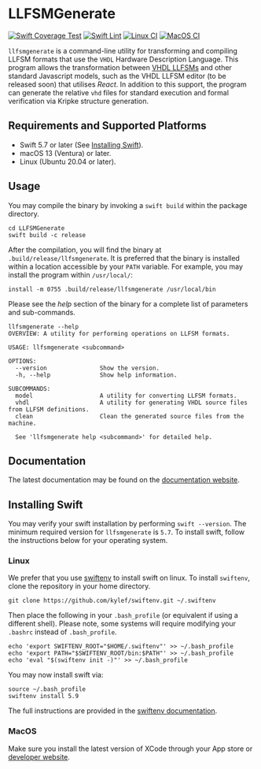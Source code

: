 # LLFSMGenerate
[![Swift Coverage Test](https://github.com/CPSLabGU/LLFSMGenerate/actions/workflows/cov.yml/badge.svg)](https://github.com/CPSLabGU/LLFSMGenerate/actions/workflows/cov.yml)
[![Swift Lint](https://github.com/CPSLabGU/LLFSMGenerate/actions/workflows/swiftlint.yml/badge.svg)](https://github.com/CPSLabGU/LLFSMGenerate/actions/workflows/swiftlint.yml)
[![Linux CI](https://github.com/CPSLabGU/LLFSMGenerate/actions/workflows/ci-linux.yml/badge.svg)](https://github.com/CPSLabGU/LLFSMGenerate/actions/workflows/ci-linux.yml)
[![MacOS CI](https://github.com/CPSLabGU/LLFSMGenerate/actions/workflows/ci-macOS.yml/badge.svg)](https://github.com/CPSLabGU/LLFSMGenerate/actions/workflows/ci-macOS.yml)

`llfsmgenerate` is a command-line utility for transforming and compiling LLFSM formats that use the `VHDL`
Hardware Description Language.
This program allows the transformation between [VHDL LLFSMs](https://github.com/mipalgu/VHDLMachines) and
other standard Javascript models, such as the VHDL LLFSM editor (to be released soon) that utilises *React*.
In addition to this support, the program can generate the relative `vhd` files for standard execution and
formal verification via Kripke structure generation.

## Requirements and Supported Platforms

- Swift 5.7 or later (See [Installing Swift](#installing-swift)).
- macOS 13 (Ventura) or later.
- Linux (Ubuntu 20.04 or later).

## Usage
You may compile the binary by invoking a `swift build` within the package directory.

```shell
cd LLFSMGenerate
swift build -c release
```

After the compilation, you will find the binary at `.build/release/llfsmgenerate`. It is preferred that the
binary is installed within a location accessible by your `PATH` variable. For example, you may install the
program within `/usr/local/`:
```shell
install -m 0755 .build/release/llfsmgenerate /usr/local/bin
```

Please see the *help* section of the binary for a complete list of parameters and sub-commands.
```shell
llfsmgenerate --help
OVERVIEW: A utility for performing operations on LLFSM formats.

USAGE: llfsmgenerate <subcommand>

OPTIONS:
  --version               Show the version.
  -h, --help              Show help information.

SUBCOMMANDS:
  model                   A utility for converting LLFSM formats.
  vhdl                    A utility for generating VHDL source files from LLFSM definitions.
  clean                   Clean the generated source files from the machine.

  See 'llfsmgenerate help <subcommand>' for detailed help.
```

## Documentation

The latest documentation may be found on the
[documentation website](https://cpslabgu.github.io/LLFSMGenerate/).

## Installing Swift

You may verify your swift installation by performing `swift --version`. The minimum required version for
`llfsmgenerate` is `5.7`. To install swift, follow the instructions below for your operating system.

### Linux

We prefer that you use [swiftenv](https://github.com/kylef/swiftenv) to install swift on linux. To install
`swiftenv`, clone the repository in your home directory.

```shell
git clone https://github.com/kylef/swiftenv.git ~/.swiftenv
```

Then place the following in your `.bash_profile` (or equivalent if using a different shell). Please note,
some systems will require modifying your `.bashrc` instead of `.bash_profile`.

```shell
echo 'export SWIFTENV_ROOT="$HOME/.swiftenv"' >> ~/.bash_profile
echo 'export PATH="$SWIFTENV_ROOT/bin:$PATH"' >> ~/.bash_profile
echo 'eval "$(swiftenv init -)"' >> ~/.bash_profile
```

You may now install swift via:

```shell
source ~/.bash_profile
swiftenv install 5.9
```

The full instructions are provided in the
[swiftenv documentation](https://swiftenv.fuller.li/en/latest/installation.html).

### MacOS

Make sure you install the latest version of XCode through your App store or
[developer website](https://developer.apple.com/xcode/).
